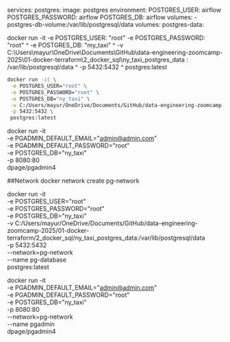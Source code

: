 
services:
  postgres:
    image: postgres
    environment:
      POSTGRES_USER: airflow
      POSTGRES_PASSWORD: airflow
      POSTGRES_DB: airflow
    volumes:
      - postgres-db-volume:/var/lib/postgresql/data
volumes:
  postgres-data:


docker run -it -e  POSTGRES_USER: "root" -e  POSTGRES_PASSWORD: "root"  ^
  -e  POSTGRES_DB: "my_taxi" ^
  -v C:\Users\mayur\OneDrive\Documents\GitHub\data-engineering-zoomcamp-2025\01-docker-terraform\2_docker_sql\ny_taxi_postgres_data : /var/lib/postgresql/data ^
  -p 5432:5432 ^
 postgres:latest

 ```bash
docker run -it \
  -e POSTGRES_USER="root" \
  -e POSTGRES_PASSWORD="root" \
  -e POSTGRES_DB="ny_taxi" \
  -v C:/Users/mayur/OneDrive/Documents/GitHub/data-engineering-zoomcamp-2025/01-docker-terraform/2_docker_sql/ny_taxi_postgres_data:/var/lib/postgresql/data \
  -p 5432:5432 \
  postgres:latest
```

docker run -it \
  -e PGADMIN_DEFAULT_EMAIL="admin@admin.com" \
  -e PGADMIN_DEFAULT_PASSWORD="root" \
  -e POSTGRES_DB="ny_taxi" \
  -p 8080:80 \
  dpage/pgadmin4


  ##Network
  docker network create pg-network

  docker run -it \
  -e POSTGRES_USER="root" \
  -e POSTGRES_PASSWORD="root" \
  -e POSTGRES_DB="ny_taxi" \
  -v C:/Users/mayur/OneDrive/Documents/GitHub/data-engineering-zoomcamp-2025/01-docker-terraform/2_docker_sql/ny_taxi_postgres_data:/var/lib/postgresql/data \
  -p 5432:5432 \
  --network=pg-network \
  --name pg-database \
  postgres:latest

  docker run -it \
  -e PGADMIN_DEFAULT_EMAIL="admin@admin.com" \
  -e PGADMIN_DEFAULT_PASSWORD="root" \
  -e POSTGRES_DB="ny_taxi" \
  -p 8080:80 \
  --network=pg-network \
  --name pgadmin \
  dpage/pgadmin4